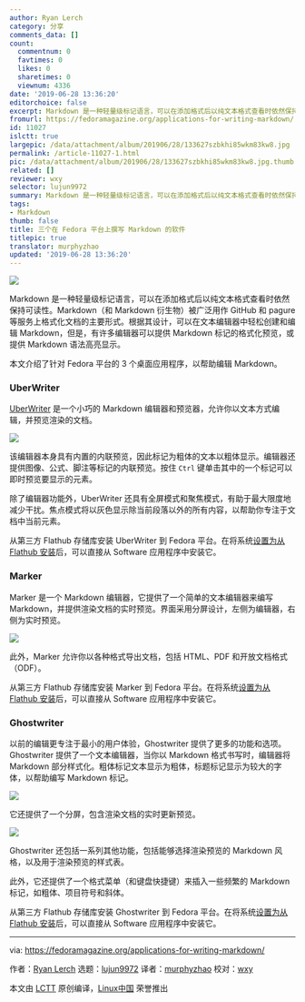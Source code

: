 ```yaml
---
author: Ryan Lerch
category: 分享
comments_data: []
count:
  commentnum: 0
  favtimes: 0
  likes: 0
  sharetimes: 0
  viewnum: 4336
date: '2019-06-28 13:36:20'
editorchoice: false
excerpt: Markdown 是一种轻量级标记语言，可以在添加格式后以纯文本格式查看时依然保持可读性。
fromurl: https://fedoramagazine.org/applications-for-writing-markdown/
id: 11027
islctt: true
largepic: /data/attachment/album/201906/28/133627szbkhi85wkm83kw8.jpg
permalink: /article-11027-1.html
pic: /data/attachment/album/201906/28/133627szbkhi85wkm83kw8.jpg.thumb.jpg
related: []
reviewer: wxy
selector: lujun9972
summary: Markdown 是一种轻量级标记语言，可以在添加格式后以纯文本格式查看时依然保持可读性。
tags:
- Markdown
thumb: false
title: 三个在 Fedora 平台上撰写 Markdown 的软件
titlepic: true
translator: murphyzhao
updated: '2019-06-28 13:36:20'
---
```


![](/data/attachment/album/201906/28/133627szbkhi85wkm83kw8.jpg)


Markdown 是一种轻量级标记语言，可以在添加格式后以纯文本格式查看时依然保持可读性。Markdown（和 Markdown 衍生物）被广泛用作 GitHub 和 pagure 等服务上格式化文档的主要形式。根据其设计，可以在文本编辑器中轻松创建和编辑 Markdown，但是，有许多编辑器可以提供 Markdown 标记的格式化预览，或提供 Markdown 语法高亮显示。


本文介绍了针对 Fedora 平台的 3 个桌面应用程序，以帮助编辑 Markdown。


### UberWriter


[UberWriter](https://uberwriter.github.io/uberwriter/#1) 是一个小巧的 Markdown 编辑器和预览器，允许你以文本方式编辑，并预览渲染的文档。


![](/data/attachment/album/201906/28/133639nmmslcj9m94umvfo.png)


该编辑器本身具有内置的内联预览，因此标记为粗体的文本以粗体显示。编辑器还提供图像、公式、脚注等标记的内联预览。按住 `Ctrl` 键单击其中的一个标记可以即时预览要显示的元素。


除了编辑器功能外，UberWriter 还具有全屏模式和聚焦模式，有助于最大限度地减少干扰。焦点模式将以灰色显示除当前段落以外的所有内容，以帮助你专注于文档中当前元素。


从第三方 Flathub 存储库安装 UberWriter 到 Fedora 平台。在将系统[设置为从 Flathub 安装](https://fedoramagazine.org/install-flathub-apps-fedora/)后，可以直接从 Software 应用程序中安装它。


### Marker


Marker 是一个 Markdown 编辑器，它提供了一个简单的文本编辑器来编写 Markdown，并提供渲染文档的实时预览。界面采用分屏设计，左侧为编辑器，右侧为实时预览。


![](/data/attachment/album/201906/28/133725a1zcg2p844le31ll.png)


此外，Marker 允许你以各种格式导出文档，包括 HTML、PDF 和开放文档格式（ODF）。


从第三方 Flathub 存储库安装 Marker 到 Fedora 平台。在将系统[设置为从 Flathub 安装](https://fedoramagazine.org/install-flathub-apps-fedora/)后，可以直接从 Software 应用程序中安装它。


### Ghostwriter


以前的编辑更专注于最小的用户体验，Ghostwriter 提供了更多的功能和选项。Ghostwriter 提供了一个文本编辑器，当你以 Markdown 格式书写时，编辑器将 Markdown 部分样式化。粗体标记文本显示为粗体，标题标记显示为较大的字体，以帮助编写 Markdown 标记。


![](/data/attachment/album/201906/28/133837py5jhtigbtysb0n5.png)


它还提供了一个分屏，包含渲染文档的实时更新预览。


![](/data/attachment/album/201906/28/133939z10csrrfckfr25f1.png)


Ghostwriter 还包括一系列其他功能，包括能够选择渲染预览的 Markdown 风格，以及用于渲染预览的样式表。


此外，它还提供了一个格式菜单（和键盘快捷键）来插入一些频繁的 Markdown 标记，如粗体、项目符号和斜体。


从第三方 Flathub 存储库安装 Ghostwriter 到 Fedora 平台。在将系统[设置为从 Flathub 安装](https://fedoramagazine.org/install-flathub-apps-fedora/)后，可以直接从 Software 应用程序中安装它。




---


via: <https://fedoramagazine.org/applications-for-writing-markdown/>


作者：[Ryan Lerch](https://fedoramagazine.org/author/ryanlerch/) 选题：[lujun9972](https://github.com/lujun9972) 译者：[murphyzhao](https://github.com/murphyzhao) 校对：[wxy](https://github.com/wxy)


本文由 [LCTT](https://github.com/LCTT/TranslateProject) 原创编译，[Linux中国](https://linux.cn/) 荣誉推出